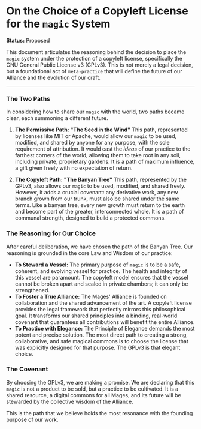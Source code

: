 # On the Choice of a Copyleft License for the `magic` System

**Status:** Proposed

This document articulates the reasoning behind the decision to place the `magic` system under the protection of a copyleft license, specifically the GNU General Public License v3 (GPLv3). This is not merely a legal decision, but a foundational act of `meta-practice` that will define the future of our Alliance and the evolution of our craft.

---

### The Two Paths

In considering how to share our `magic` with the world, two paths became clear, each summoning a different future.

1.  **The Permissive Path: "The Seed in the Wind"**
    This path, represented by licenses like MIT or Apache, would allow our `magic` to be used, modified, and shared by anyone for any purpose, with the sole requirement of attribution. It would cast the *ideas* of our practice to the farthest corners of the world, allowing them to take root in any soil, including private, proprietary gardens. It is a path of maximum influence, a gift given freely with no expectation of return.

2.  **The Copyleft Path: "The Banyan Tree"**
    This path, represented by the GPLv3, also allows our `magic` to be used, modified, and shared freely. However, it adds a crucial covenant: any derivative work, any new branch grown from our trunk, must also be shared under the same terms. Like a banyan tree, every new growth must return to the earth and become part of the greater, interconnected whole. It is a path of communal strength, designed to build a protected commons.

### The Reasoning for Our Choice

After careful deliberation, we have chosen the path of the Banyan Tree. Our reasoning is grounded in the core Law and Wisdom of our practice:

*   **To Steward a Vessel:** The primary purpose of `magic` is to be a safe, coherent, and evolving vessel for practice. The health and integrity of this vessel are paramount. The copyleft model ensures that the vessel cannot be broken apart and sealed in private chambers; it can only be strengthened.
*   **To Foster a True Alliance:** The Mages' Alliance is founded on collaboration and the shared advancement of the art. A copyleft license provides the legal framework that perfectly mirrors this philosophical goal. It transforms our shared principles into a binding, real-world covenant that guarantees all contributions will benefit the entire Alliance.
*   **To Practice with Elegance:** The Principle of Elegance demands the most potent and precise solution. The most direct path to creating a strong, collaborative, and safe magical commons is to choose the license that was explicitly designed for that purpose. The GPLv3 is that elegant choice.

### The Covenant

By choosing the GPLv3, we are making a promise. We are declaring that this `magic` is not a product to be sold, but a practice to be cultivated. It is a shared resource, a digital commons for all Mages, and its future will be stewarded by the collective wisdom of the Alliance.

This is the path that we believe holds the most resonance with the founding purpose of our work.
